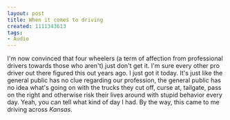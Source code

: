 ```yaml
--- 
layout: post
title: When it comes to driving
created: 1111343613
tags: 
- Audio
---
```

I'm now convinced that four wheelers (a term of affection from professional drivers towards those who aren't) just don't get it. I'm sure every other pro driver out there figured this out years ago. I just got it today. It's just like the general public has no clue regarding our profession, the general public has no idea what's going on with the trucks they cut off, curse at, tailgate, pass on the right and otherwise risk their lives around with stupid behavior every day. Yeah, you can tell what kind of day I had. By the way, this came to me driving across *Kansas*. 

